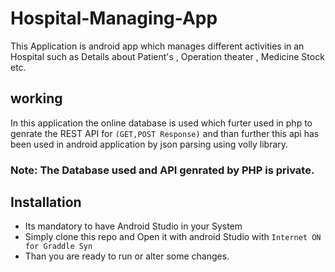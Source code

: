 # Hospital-Managing-App
This Application is android app which manages different activities in an Hospital such as Details about Patient's , Operation theater , Medicine Stock etc.

## working 
In this application the online database is used which furter used in php to genrate the REST API for `(GET,POST Response)` and than further this api has been used in android application by json parsing using volly library.

### Note: The Database used and API genrated by PHP is private.

## Installation
* Its mandatory to have Android Studio in your System
* Simply clone this repo and Open it with android Studio with `Internet ON for Graddle Syn` 
* Than you are ready to run or alter some changes.
